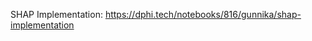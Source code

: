 <p>SHAP Implementation:&nbsp;<a href="https://dphi.tech/notebooks/816/gunnika/shap-implementation" target="_blank">https://dphi.tech/notebooks/816/gunnika/shap-implementation</a></p>